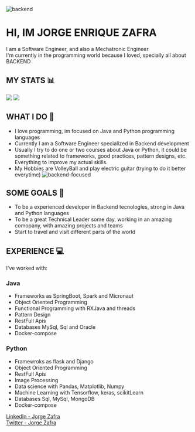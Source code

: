 ![backend](https://user-images.githubusercontent.com/51681675/199336329-a67f000d-7eb0-4217-beb2-43108b3fa07b.gif)
# HI, IM JORGE ENRIQUE ZAFRA
I am a Software Engineer, and also a Mechatronic Engineer<br>
I'm currently in the programming world because I loved, specially all about BACKEND 

## MY STATS 📊
 ![](https://github-readme-stats.vercel.app/api?username=jorgezafra94) ![](https://github-readme-stats.vercel.app/api/top-langs/?username=jorgezafra94)
 
## WHAT I DO 🚀
* I love programming, im focused on Java and Python programming languages
* Currently I am a Software Engineer specialized in Backend development
* Usually I try to do one or two courses about Java or Python, it could be something related to frameworks, good practices, pattern designs, etc. Everything to improve my actual skills.
* My Hobbies are VolleyBall and play electric guitar (trying to do it better everytime)
![backend-focused](https://user-images.githubusercontent.com/51681675/199337839-c4649d45-3588-4119-9d2e-7147cc53ccb7.jpg)

## SOME GOALS 🤖
* To be a experienced developer in Backend tecnologies, strong in Java and Python languages
* To be a great Technical Leader some day, working in an amazing comopany, with amazing projects and teams
* Start to travel and visit different parts of the world

## EXPERIENCE 💻
I've worked with:
### Java
* Frameworks as SpringBoot, Spark and Micronaut
* Object Oriented Programming
* Functional Programming with RXJava and threads
* Pattern Design
* RestFull Apis
* Databases MySql, Sql and Oracle
* Docker-compose

### Python
* Framewroks as flask and Django
* Object Oriented Programming
* RestFull Apis
* Image Processing 
* Data science with Pandas, Matplotlib, Numpy
* Machine Learning with Tensorflow, keras, scikitLearn
* Databases Sql, MySql, MongoDB
* Docker-compose

[LinkedIn - Jorge Zafra](https://www.linkedin.com/in/jorge-enrique-zafra-ria%C3%B1o-49268193/)<br>
[Twitter - Jorge Zafra](https://twitter.com/JorgeZafra7)

